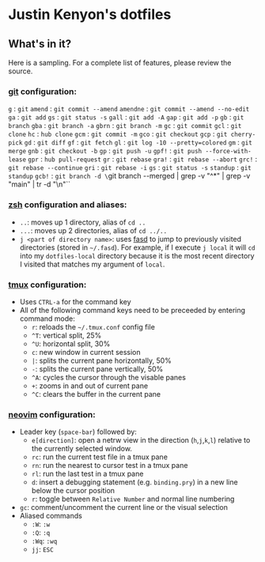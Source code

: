 Justin Kenyon's dotfiles
===============


What's in it?
-------------
Here is a sampling. For a complete list of features, please review the source.

### [git](http://git-scm.com/) configuration:
`g` : `git`
`amend` : `git commit --amend`
`amendne` : `git commit --amend --no-edit`
`ga` : `git add`
`gs` : `git status -s`
`gall` : `git add -A`
`gap` : `git add -p`
`gb` : `git branch`
`gba` : `git branch -a`
`gbrn` : `git branch -m`
`gc` : `git commit`
`gcl` : `git clone`
`hc` : `hub clone`
`gcm` : `git commit -m`
`gco` : `git checkout`
`gcp` : `git cherry-pick`
`gd` : `git diff`
`gf` : `git fetch`
`gl` : `git log -10 --pretty=colored`
`gm` : `git merge`
`gnb` : `git checkout -b`
`gp` : `git push -u`
`gpf!` : `git push --force-with-lease`
`gpr` : `hub pull-request`
`gr` : `git rebase`
`gra!` : `git rebase --abort`
`grc!` : `git rebase --continue`
`gri` : `git rebase -i`
`gs` : `git status -s`
`standup` : `git standup`
`gcb!` : `git branch -d \`git branch --merged | grep -v "^*" | grep -v "main" | tr -d "\n"\``

### [zsh](http://zsh.sourceforge.net/FAQ/zshfaq01.html) configuration and aliases:
  * `..`: moves up 1 directory, alias of `cd ..`
  * `...`: moves up 2 directories, alias of `cd ../..`
  * `j <part of directory name>`: uses [fasd](https://github.com/clvv/fasd) to
    jump to previously visited directories (stored in `~/.fasd`). For example,
    if I execute `j local` it will `cd` into my `dotfiles-local` directory
    because it is the most recent directory I visited that matches my argument
    of `local`.

### [tmux](http://tmux.sourceforge.net/) configuration:
  * Uses `CTRL-a` for the command key
  * All of the following command keys need to be preceeded by entering command
    mode:
    - `r`: reloads the `~/.tmux.conf` config file
    - `^T`: vertical split, 25%
    - `^U`: horizontal split, 30%
    - `c`: new window in current session
    - `|`: splits the current pane horizontally, 50%
    - `-`: splits the current pane vertically, 50%
    - `^A`: cycles the cursor through the visable panes
    - `+`: zooms in and out of current pane
    - `^C`: clears the buffer in the current pane

### [neovim](http://neovim.io/) configuration:
  * Leader key (`space-bar`) followed by:
    - `e[direction]`: open a netrw view in the direction (`h`,`j`,`k`,`l`)
    relative to the currently selected window.
    - `rc`: run the current test file in a tmux pane
    - `rn`: run the nearest to cursor test in a tmux pane
    - `rl`: run the last test in a tmux pane
    - `d`: insert a debugging statement (e.g. `binding.pry`) in a new line below the cursor position
    - `r`: toggle between `Relative Number` and normal line numbering
  * `gc`: comment/uncomment the current line or the visual selection
  * Aliased commands
    - `:W`: `:w`
    - `:Q`: `:q`
    - `:Wq`: `:wq`
    - `jj`: `ESC`
